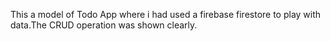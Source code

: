 This a model of Todo App where i had used a firebase firestore to play with data.The CRUD operation was shown clearly.
